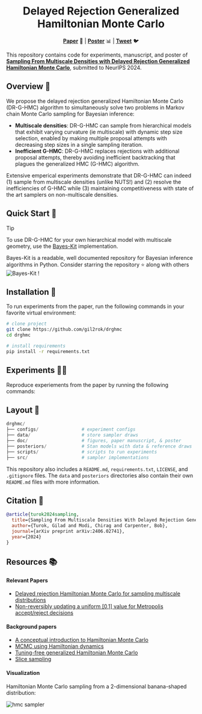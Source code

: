 <!-- <div align="center">

# Delayed rejection generalized Hamiltonian Monte Carlo
</div>

<div align="center">

[[**Paper**](https://arxiv.org/abs/2406.02741) :page_facing_up:] • [[**Poster**](#overview) :bar_chart:] • [[**Tweet**](#overview) :bird:]

</div>

This repository contains code for experiments, manuscript, and poster of [Sampling From multiscale densities with delayed rejection generalized Hamiltonian Monte Carlo](https://arxiv.org/abs/2406.02741), submitted to NeurIPS 2024.

<div align="center>

[**Overview** :telescope:](#overview) | [**Quick Start** :rocket:](#quick-start) | [**Installation** :wrench:](#installation) | [**Experiments** :scientist:](#experiments) | [**Repository Structure** :open_file_folder:](#repository-structure) | [**Citation** :scroll:](#citation) | [**Resources** :books:](#resources)

</div> -->

<div align="center">

# Delayed Rejection Generalized Hamiltonian Monte Carlo

<!-- [**Overview**](#overview) :telescope: • 
[**Quick Start**](#quick-start) :rocket: • 
[**Installation**](#installation) :wrench: • 
[**Experiments**](#experiments) :scientist: • 
[**Layout**](#layout) :open_file_folder: • 
[**Citation**](#citation) :scroll: • 
[**Resources**](#resources) :books: • -->
[**Paper**](https://arxiv.org/abs/2406.02741) :page_facing_up: |
[**Poster**](#overview) :bar_chart: |
[**Tweet**](#overview) :bird:

</div>

This repository contains code for experiments, manuscript, and poster of [**Sampling From Multiscale Densities with Delayed Rejection Generalized Hamiltonian Monte Carlo**](https://arxiv.org/abs/2406.02741), submitted to NeurIPS 2024.

## Overview :telescope:

We propose the delayed rejection generalized Hamiltonian Monte Carlo (DR-G-HMC) algorithm to simultaneously solve two problems in Markov chain Monte Carlo sampling for Bayesian inference:

- **Multiscale densities**: DR-G-HMC can sample from hierarchical models that exhibit varying curvature (ie multiscale) with dynamic step size selection, enabled by making multiple proposal attempts with decreasing step sizes in a single sampling iteration.
- **Inefficient G-HMC**: DR-G-HMC replaces rejections with additional proposal attempts, thereby avoiding inefficient backtracking that plagues the generalized HMC (G-HMC) algorithm.

Extensive emperical experiments demonstrate that DR-G-HMC can indeed (1) sample from multiscale densities (unlike NUTS!) and (2) resolve the inefficiencies of G-HMC while (3) maintaining competitiveness with state of the art samplers on non-multiscale densities.

## Quick Start :rocket:

> [!TIP]
> To use DR-G-HMC for your own hierarchical model with multiscale geometry, use the [Bayes-Kit](https://github.com/flatironinstitute/bayes-kit/blob/main/bayes_kit/drghmc.py) implementation.
>
> Bayes-Kit is a readable, well documented repository for Bayesian inference algorithms in Python. Consider starring the repository :star: along with others ![Bayes-Kit](https://img.shields.io/github/stars/flatironinstitute/bayes-kit?style=social) !

## Installation :wrench:

To run experiments from the paper, run the following commands in your favorite virtual environment:

```bash
# clone project
git clone https://github.com/gil2rok/drghmc
cd drghmc

# install requirements
pip install -r requirements.txt
```

## Experiments :scientist:

Reproduce experiements from the paper by running the following commands:

## Layout :open_file_folder:

```python
drghmc/
├── configs/                # experiment configs
├── data/                   # store sampler draws
├── doc/                    # figures, paper manuscript, & poster
├── posteriors/             # Stan models with data & reference draws
├── scripts/                # scripts to run experiments
├── src/                    # sampler implementations
```

This repository also includes a `README.md`, `requirements.txt`, `LICENSE`, and `.gitignore` files. The `data` and `posteriors` directories also contain their own `README.md` files with more information.

## Citation :scroll:

```bibtex
@article{turok2024sampling,
  title={Sampling From Multiscale Densities With Delayed Rejection Generalized Hamiltonian Monte Carlo},
  author={Turok, Gilad and Modi, Chirag and Carpenter, Bob},
  journal={arXiv preprint arXiv:2406.02741},
  year={2024}
}
```

## Resources :books:

#### Relevant Papers
- [Delayed rejection Hamiltonian Monte Carlo for sampling multiscale distributions](https://arxiv.org/abs/2110.00610)
- [Non-reversibly updating a uniform [0,1] value for Metropolis accept/reject decisions](https://arxiv.org/abs/2001.11950)

#### Background papers
- [A conceptual introduction to Hamiltonian Monte Carlo](https://arxiv.org/pdf/1701.02434.pdf)
- [MCMC using Hamiltonian dynamics](https://arxiv.org/pdf/1206.1901.pdf)
- [Tuning-free generalized Hamiltonian Monte Carlo](https://proceedings.mlr.press/v151/hoffman22a/hoffman22a.pdf)
- [Slice sampling](https://arxiv.org/abs/physics/0009028)

#### Visualization

Hamiltonian Monte Carlo sampling from a 2-dimensional banana-shaped distribution:

![hmc sampler](https://raw.githubusercontent.com/chi-feng/mcmc-demo/master/docs/hmc.gif)